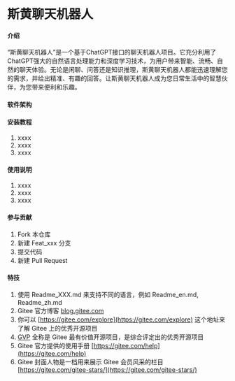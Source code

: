# 斯黄聊天机器人

#### 介绍
“斯黄聊天机器人”是一个基于ChatGPT接口的聊天机器人项目。它充分利用了ChatGPT强大的自然语言处理能力和深度学习技术，为用户带来智能、流畅、自然的聊天体验。无论是闲聊、问答还是知识推理，斯黄聊天机器人都能迅速理解您的需求，并给出精准、有趣的回答。让斯黄聊天机器人成为您日常生活中的智慧伙伴，为您带来便利和乐趣。

#### 软件架构


#### 安装教程

1.  xxxx
2.  xxxx
3.  xxxx

#### 使用说明

1.  xxxx
2.  xxxx
3.  xxxx

#### 参与贡献

1.  Fork 本仓库
2.  新建 Feat_xxx 分支
3.  提交代码
4.  新建 Pull Request


#### 特技

1.  使用 Readme\_XXX.md 来支持不同的语言，例如 Readme\_en.md, Readme\_zh.md
2.  Gitee 官方博客 [blog.gitee.com](https://blog.gitee.com)
3.  你可以 [https://gitee.com/explore](https://gitee.com/explore) 这个地址来了解 Gitee 上的优秀开源项目
4.  [GVP](https://gitee.com/gvp) 全称是 Gitee 最有价值开源项目，是综合评定出的优秀开源项目
5.  Gitee 官方提供的使用手册 [https://gitee.com/help](https://gitee.com/help)
6.  Gitee 封面人物是一档用来展示 Gitee 会员风采的栏目 [https://gitee.com/gitee-stars/](https://gitee.com/gitee-stars/)
